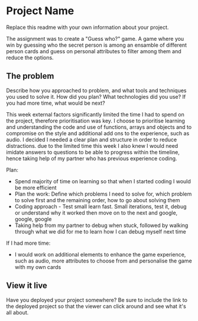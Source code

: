 # Project Name

Replace this readme with your own information about your project.

The assignment was to create a "Guess who?" game. A game where you win by guessing who the secret person is among an ensamble of different person cards and guess on personal attributes to filter among them and reduce the options.

## The problem

Describe how you approached to problem, and what tools and techniques you used to solve it. How did you plan? What technologies did you use? If you had more time, what would be next?

This week external factors significantly limited the time I had to spend on the project, therefore prioritisation was key. 
I choose to prioritise learning and understanding the code and use of functions, arrays and objects and to compromise on the style and additional add ons to the experience, such as audio. I decided I needed a clear plan and structure in order to reduce distractions. due to the limited time this week I also knew I would need imidate answers to questions to be able to progress within the timeline, hence taking help of my partner who has previous experience coding.

Plan:
- Spend majority of time on learning so that when I started coding I would be more efficient
- Plan the work: Define which problems I need to solve for, which problem to solve first and the remaining order, how to go about solving them 
- Coding approach - Test small learn fast. Small iterations, test it, debug or understand why it worked then move on to the next and google, google, google
- Taking help from my partner to debug when stuck, followed by walking through what we did for me to learn how I can debug myself next time

If I had more time:
- I would work on additional elements to enhance the game experience, such as audio, more attributes to choose from and personalise the game with my own cards



## View it live

Have you deployed your project somewhere? Be sure to include the link to the deployed project so that the viewer can click around and see what it's all about.

